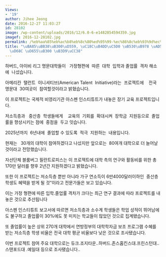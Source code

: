 ```yaml
---
Views:
- '19'
author: Jihee Jeong
date: 2016-12-27 11:03:27
id: 28102
image: /wp-content/uploads/2016/12/6.0-6-e1482854594359.jpg
imagef: 2016-12-28102.jpg
permalink: /%eb%aa%85%eb%ac%b8%eb%8c%80%ed%95%99-%ec%86%8c%eb%93%9d%ec%97%90-%eb%94%b0%eb%a5%b8-%ea%b5%90%ec%9c%a1%ea%b8%b0%ed%9a%8c-%ed%99%95%eb%8c%80-%eb%8f%99%ec%b0%b8/
title: "\uBA85\uBB38\uB300\uD559, \uC18C\uB4DD\uC5D0 \uB530\uB978 \uAD50\uC721\uAE30\
  \uD68C \uD655\uB300 \uB3D9\uCC38"
---
```


하버드, 아이비 리그 명문대학들이   가정형편에  따른  대학  입학과 졸업률  격차 해소에  나섰습니다.

아메리칸  탤런트  이니셔티브(American Talent  Initiative)라는  프로젝트에    전국 명문대  30여곳이  참여할것이라고 밝혔습니다.

이 프로젝트는 국제적 비영리기관 아스펜 인스티튜트가 내놓은 장기 교육 프로젝트입니다.

저소득층과   중산층  학생들에게    교육의  기회를  확대시켜  장학금  지원등으로  졸업률을 향상시키는 점에  중점을  두고 잇습니다.

2025년까지  6년내에  졸업할 수 있도록  적극  지원하는  내용입니다.

현재는   30개의 대학이 참여하겠다고 나섰지만 앞으로는  80여개 대학으로 더 늘어날 것이라고 전망했습니다.

자선단체 블룸버그 필란트로피스는 이 프로젝트에 대학 측의 연구와 활동비를 위한 총 170만 달러를 향후 2년간 지원하겠다고 밝혔습니다.

또한 이 프로젝트는 저소득층 뿐만 아니라 가구 연소득이 6만4000달러이하인  중산층 학생도 혜택을 받게 될 것&#8221;이라고 전문가들은 보고 있습니다.

이는 가정 형편에 따른 입학.졸업률 격차가 크다는 최근 연구 결과에 따라 프로젝트를 내 놓은 것으로 추산됩니다

아스펜 인스티튜트 보고서에 따르면 저소득층과 소수계 학생들은 학업 성적이 뛰어남에도 불구하고 졸업률이 30%에도 못 미치는 학교들이 많았던 것으로 집계됐습니다.

또 졸업률이 높은 상위 270개 대학에서 연방정부의 대학학자금 보조 프로그램 수혜를 받는 저소득층 학생 비율은 전국 대학 평균 비율보다 낮은 것으로 조사됐습니다.

이번 프로젝트 참여 주요 대학으로는 듀크.조지타운..하버드.존스홉킨스대.프린스턴대..스탠포드대 .예일대 등으로 조사됐습니다..